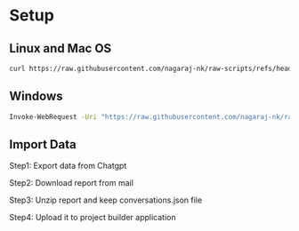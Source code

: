# Setup

## Linux and Mac OS

```bash
curl https://raw.githubusercontent.com/nagaraj-nk/raw-scripts/refs/heads/main/run-compose.sh | bash
```

## Windows
```bash
Invoke-WebRequest -Uri "https://raw.githubusercontent.com/nagaraj-nk/raw-scripts/refs/heads/main/run-compose-win.ps1" -UseBasicParsing | Invoke-Expression
```

## Import Data

Step1: Export data from Chatgpt

Step2: Download report from mail

Step3: Unzip report and keep conversations.json file

Step4: Upload it to project builder application